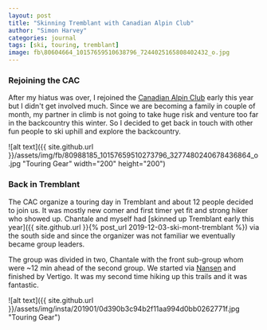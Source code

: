 ```yaml
---
layout: post
title: "Skinning Tremblant with Canadian Alpin Club"
author: "Simon Harvey"
categories: journal
tags: [ski, touring, tremblant]
image: fb\80604664_10157659510638796_7244025165808402432_o.jpg
---
```

### Rejoining the CAC

After my hiatus was over, I rejoined the [Canadian Alpin Club](http://dev.accmontreal.ca/) early this year but I didn't get involved much.  Since we are becoming a family in couple of month, my partner in climb is not going to take huge risk and venture too far in the backcountry this winter.  So I decided to get back in touch with other fun people to ski uphill and explore the backcountry.


![alt text]({{ site.github.url }}/assets/img/fb/80988185_10157659510273796_3277480240678436864_o.jpg "Touring Gear" width="200" height="200")

### Back in Tremblant

The CAC organize a touring day in Tremblant and about 12 people decided to join us.  It was mostly new comer and first timer yet fit and strong hiker who showed up.  Chantale and myself had [skinned up Tremblant early this year]({{ site.github.url }}{% post_url 2019-12-03-ski-mont-tremblant %}) via the south side and since the organizer was not familiar we eventually became group leaders.

The group was divided in two, Chantale with the front sub-group whom were ~12 min ahead of the second group.  We started via [Nansen](https://www.tremblant.ca/things-to-do/activities/alpine-touring) and finished by Vertigo.  It was my second time hiking up this trails and it was fantastic.

![alt text]({{ site.github.url }}/assets/img/insta/201901/0d390b3c94b2f11aa994d0bb0262771f.jpg "Touring Gear")
